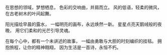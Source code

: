 在思想的领域，梦想栖息，
色彩的交响曲，并肩而立。
风的低语，轻柔的微风，
在古老树木的叶间起舞。

阳光描绘早晨的露水，
一幅明亮的画布，永远焕然一新。
星星点亮天鹅绒般的夜晚，
用它们柔和的光芒引导灵魂。

在每个心中，都有一个未讲述的故事，
一幅由勇敢与大胆的时刻编织的挂毯。
拥抱旅程，让你的精神翱翔，
因为生活是一首诗，永恒不朽。